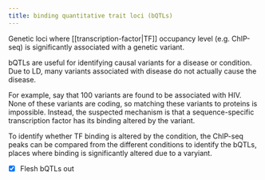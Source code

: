```yaml
---
title: binding quantitative trait loci (bQTLs)
---
```



Genetic loci where [[transcription-factor|TF]] occupancy level (e.g. ChIP-seq)
is significantly associated with a genetic variant.

bQTLs are useful for identifying causal variants for a disease or condition.
Due to LD, many variants associated with disease do not actually cause the disease.

For example, say that 100 variants are found to be associated with HIV. None of these variants are
coding, so matching these variants to proteins is impossible. Instead, the suspected mechanism is
that a sequence-specific transcription factor has its binding altered by the variant.

To identify whether TF binding is altered by the condition, the ChIP-seq peaks can be compared from
the different conditions to identify the bQTLs, places where binding is significantly altered due to a
varyiant.


- [X] Flesh bQTLs out
